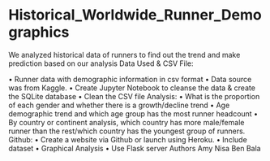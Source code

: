 # Historical_Worldwide_Runner_Demographics

We analyzed historical data of runners to find out the trend and make prediction based on our analysis 
Data Used & CSV File:

•	Runner data with demographic information in csv format 
•	Data source was from Kaggle.
•	Create Jupyter Notebook to cleanse the data & create the SQLite database
•	Clean the CSV file
Analysis:
•	What is the proportion of each gender and whether there is a growth/decline trend 
•	Age demographic trend and which age group has the most runner headcount 
•	By country or continent analysis, which country has more male/female runner than the rest/which country has the youngest group of runners.
Github:
•	Create a website via Github or launch using Heroku.
•	Include dataset
•	Graphical Analysis 
•	Use Flask server 
Authors
Amy 
Nisa
Ben 
Bala













